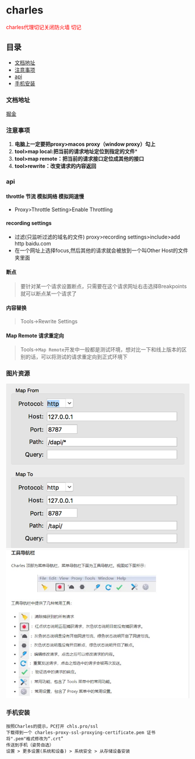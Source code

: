 # charles

<font color="#ff0000">charles代理切记关闭防火墙 切记</font>

## 目录

* [文档地址](#文档地址)
* [注意事项](#注意事项)
* [api](#api)
* [手机安装](#手机安装)

### 文档地址

[掘金](https://juejin.im/post/5b8350b96fb9a019d9246c4c)

### 注意事项

1. **电脑上一定要把proxy>macos proxy（window proxy）勾上**
2. **tool>map local:把当前的请求地址定位到指定的文件***
3. **tool>map remote：把当前的请求接口定位成其他的接口**
4. **tool>rewrite：改变请求的内容返回**

### api

#### throttle 节流 模拟网络 模拟网速慢

- Proxy>Throttle Setting>Enable Throttling

#### recording settings  

- 过滤(只监听过滤的域名的文件) proxy>recording settings>include>add   http baidu.com
- 在一个网址上选择focus,然后其他的请求就会被放到一个叫Other Host的文件夹里面

#### 断点

> 要针对某一个请求设置断点，只需要在这个请求网址右击选择Breakpoints就可以断点某一个请求了

#### 内容替换

> Tools->Rewrite Settings

#### Map Remote 请求重定向

> Tools->`Map Remote`开发中一般都是测试环境，想对比一下和线上版本的区别的话，可以将测试的请求重定向到正式环境下

### 图片资源
![](/assets/charles.png)
![](/assets/charles_tool.jpg)

### 手机安装

```
按照Charles的提示，PC打开 chls.pro/ssl
下载得到一个 charles-proxy-ssl-proxying-certificate.pem 证书
将".pem"格式修改为“.crt”
传送到手机（姿势自选）
设置 > 更多设置(系统和设备) > 系统安全 > 从存储设备安装
```
